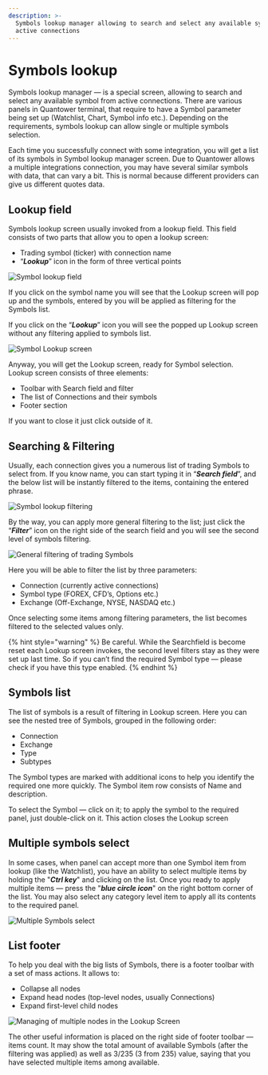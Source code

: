 ```yaml
---
description: >-
  Symbols lookup manager allowing to search and select any available symbol from
  active connections
---
```


# Symbols lookup

Symbols lookup manager — is a special screen, allowing to search and select any available symbol from active connections. There are various panels in Quantower terminal, that require to have a Symbol parameter being set up \(Watchlist, Chart, Symbol info etc.\). Depending on the requirements, symbols lookup can allow single or multiple symbols selection.

Each time you successfully connect with some integration, you will get a list of its symbols in Symbol lookup manager screen. Due to Quantower allows a multiple integrations connection, you may have several similar symbols with data, that can vary a bit. This is normal because different providers can give us different quotes data.

## Lookup field

Symbols lookup screen usually invoked from a lookup field. This field consists of two parts that allow you to open a lookup screen:

* Trading symbol \(ticker\) with connection name
* “_**Lookup**_” icon in the form of three vertical points

![Symbol lookup field](../.gitbook/assets/image%20%28138%29.png)

If you click on the symbol name you will see that the Lookup screen will pop up and the symbols, entered by you will be applied as filtering for the Symbols list.

If you click on the “_**Lookup**_” icon you will see the popped up Lookup screen without any filtering applied to symbols list.

![Symbol Lookup screen](../.gitbook/assets/symbol-lookup-screen.png)

Anyway, you will get the Lookup screen, ready for Symbol selection. Lookup screen consists of three elements:

* Toolbar with Search field and filter
* The list of Connections and their symbols
* Footer section

If you want to close it just click outside of it.

## Searching & Filtering

Usually, each connection gives you a numerous list of trading Symbols to select from. If you know name, you can start typing it in “_**Search field**_”, and the below list will be instantly filtered to the items, containing the entered phrase.

![Symbol lookup filtering](../.gitbook/assets/lookupfiltered.png)

By the way, you can apply more general filtering to the list; just click the “_**Filter**_” icon on the right side of the search field and you will see the second level of symbols filtering.

![General filtering of trading Symbols](../.gitbook/assets/lookupfilter2.png)

Here you will be able to filter the list by three parameters:

* Connection \(currently active connections\)
* Symbol type \(FOREX, CFD’s, Options etc.\)
* Exchange \(Off-Exchange, NYSE, NASDAQ etc.\)

Once selecting some items among filtering parameters, the list becomes filtered to the selected values only.

{% hint style="warning" %}
Be careful. While the Searchfield is become reset each Lookup screen invokes, the second level filters stay as they were set up last time. So if you can’t find the required Symbol type — please check if you have this type enabled.
{% endhint %}

## Symbols list

The list of symbols is a result of filtering in Lookup screen. Here you can see the nested tree of Symbols, grouped in the following order:

* Connection
* Exchange
* Type
* Subtypes

The Symbol types are marked with additional icons to help you identify the required one more quickly. The Symbol item row consists of Name and description.

To select the Symbol — click on it; to apply the symbol to the required panel, just double-click on it. This action closes the Lookup screen

## Multiple symbols select

In some cases, when panel can accept more than one Symbol item from lookup \(like the Watchlist\), you have an ability to select multiple items by holding the "_**Ctrl key**_" and clicking on the list. Once you ready to apply multiple items — press the "_**blue circle icon**_" on the right bottom corner of the list. You may also select any category level item to apply all its contents to the required panel.

![Multiple Symbols select](../.gitbook/assets/lookupmultiple.png)

## List footer

To help you deal with the big lists of Symbols, there is a footer toolbar with a set of mass actions. It allows to:

* Collapse all nodes
* Expand head nodes \(top-level nodes, usually Connections\)
* Expand first-level child nodes

![Managing of multiple nodes in the Lookup Screen](../.gitbook/assets/collapsing.gif)

The other useful information is placed on the right side of footer toolbar — items count. It may show the total amount of available Symbols \(after the filtering was applied\) as well as 3/235 \(3 from 235\) value, saying that you have selected multiple items among available.

